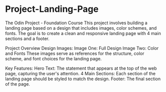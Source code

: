 # Project-Landing-Page
 The Odin Project - Foundation Course
This project involves building a landing page based on a design that includes images, color schemes, and fonts. The goal is to create a clean and responsive landing page with 4 main sections and a footer.

Project Overview
Design Images:
Image One: Full Design
Image Two: Color and Fonts
These images serve as references for the structure, color scheme, and font choices for the landing page.

Key Features:
Hero Text: The statement that appears at the top of the web page, capturing the user's attention.
4 Main Sections: Each section of the landing page should be styled to match the design.
Footer: The final section of the page.
